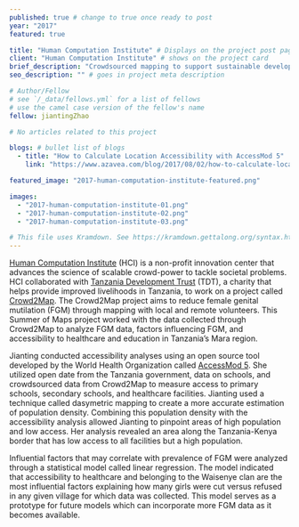 ```yaml
---
published: true # change to true once ready to post
year: "2017"
featured: true

title: "Human Computation Institute" # Displays on the project post page
client: "Human Computation Institute" # shows on the project card
brief_description: "Crowdsourced mapping to support sustainable development in rural Tanzania" # shows on the project card
seo_description: "" # goes in project meta description

# Author/Fellow
# see `/_data/fellows.yml` for a list of fellows
# use the camel case version of the fellow's name
fellow: jiantingZhao

# No articles related to this project

blogs: # bullet list of blogs
  - title: "How to Calculate Location Accessibility with AccessMod 5"
    link: "https://www.azavea.com/blog/2017/08/02/how-to-calculate-location-accessibility-with-accessmod-5/"

featured_image: "2017-human-computation-institute-featured.png"

images:
  - "2017-human-computation-institute-01.png"
  - "2017-human-computation-institute-02.png"
  - "2017-human-computation-institute-03.png"

# This file uses Kramdown. See https://kramdown.gettalong.org/syntax.html for syntax
---
```

[Human Computation Institute](http://humancomputation.org/) (HCI) is a non-profit innovation center that advances the science of scalable crowd-power to tackle societal problems. HCI collaborated with [Tanzania Development Trust](http://www.tanzdevtrust.org/) (TDT), a charity that helps provide improved livelihoods in Tanzania, to work on a project called [Crowd2Map](http://humancomputation.org/?p=408). The Crowd2Map project aims to reduce female genital mutilation (FGM) through mapping with local and remote volunteers. This Summer of Maps project worked with the data collected through Crowd2Map to analyze FGM data, factors influencing FGM, and accessibility to healthcare and education in Tanzania’s Mara region.

Jianting conducted accessibility analyses using an open source tool developed by the World Health Organization called [AccessMod 5](https://github.com/fxi/AccessMod_shiny). She utilized open date from the Tanzania government, data on schools, and crowdsourced data from Crowd2Map to measure access to primary schools, secondary schools, and healthcare facilities. Jianting used a technique called dasymetric mapping to create a more accurate estimation of population density. Combining this population density with the accessibility analysis allowed Jianting to pinpoint areas of high population and low access. Her analysis revealed an area along the Tanzania-Kenya border that has low access to all facilities but a high population.

Influential factors that may correlate with prevalence of FGM were analyzed through a statistical model called linear regression. The model indicated that accessibility to healthcare and belonging to the Waisenye clan are the most influential factors explaining how many girls were cut versus refused in any given village for which data was collected. This model serves as a prototype for future models which can incorporate more FGM data as it becomes available.
